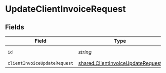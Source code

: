# UpdateClientInvoiceRequest


## Fields

| Field                                                                                         | Type                                                                                          | Required                                                                                      | Description                                                                                   |
| --------------------------------------------------------------------------------------------- | --------------------------------------------------------------------------------------------- | --------------------------------------------------------------------------------------------- | --------------------------------------------------------------------------------------------- |
| `id`                                                                                          | *string*                                                                                      | :heavy_check_mark:                                                                            | Unique identifier                                                                             |
| `clientInvoiceUpdateRequest`                                                                  | [shared.ClientInvoiceUpdateRequest](../../../sdk/models/shared/clientinvoiceupdaterequest.md) | :heavy_minus_sign:                                                                            | N/A                                                                                           |